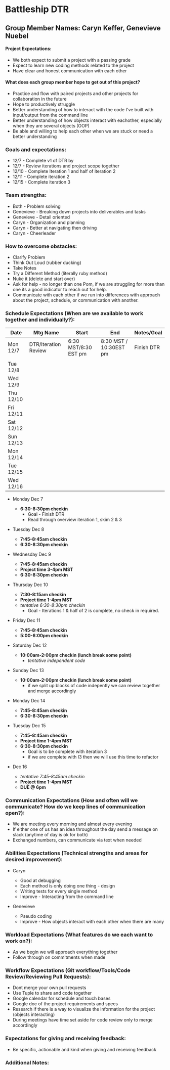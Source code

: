 
# Battleship DTR

## Group Member Names: Caryn Keffer, Genevieve Nuebel

#### Project Expectations:
  * We both expect to submit a project with a passing grade
  * Expect to learn new coding methods related to the project
  * Have clear and honest communication with each other

#### What does each group member hope to get out of this project?
  * Practice and flow with paired projects and other projects for collaboration in the future
  * Hope to productively struggle
  * Better understanding of how to interact with the code I've built with input/output from the command line
  * Better understanding of how objects interact with eachother, especially when they are several objects (OOP)
  * Be able and willing to help each other when we are stuck or need a better understanding

### Goals and expectations:

  * 12/7 - Complete v1 of DTR by 
  * 12/7 - Review iterations and project scope together 
  * 12/10 - Complete Iteration 1 and half of iteration 2
  * 12/11 - Complete iteration 2
  * 12/15 - Complete iteration 3

### Team strengths:

  * Both - Problem solving
  * Genevieve - Breaking down projects into deliverables and tasks
  * Genevieve - Detail oriented
  * Caryn - Organization and planning
  * Caryn - Better at navigating then driving
  * Caryn - Cheerleader

### How to overcome obstacles:
  * Clarify Problem
  * Think Out Loud (rubber ducking)
  * Take Notes
  * Try a Different Method (literally ruby method)
  * Nuke it (delete and start over)
  * Ask for help - no longer than one Pom, if we are struggling for more than one its a good indicator to reach out for help.
  * Communicate with each other if we run into differences with approach about the project, schedule, or communication with another.

### Schedule Expectations (When are we available to work together and individually?):

|Date  |Mtg Name  |Start   |End   |Notes/Goal   |
|---|---|---|---|---|
|Mon 12/7    |DTR/Iteration Review   |6:30 MST/8:30 EST pm   |8:30 MST / 10:30EST pm   |Finish DTR   |
|   |   |   |   |   |   |   |
|Tue 12/8    |   |   |   |   |
|Wed 12/9    |   |   |   |   |
|Thu 12/10   |   |   |   |   |
|Fri 12/11   |   |   |   |   |
|Sat 12/12   |   |   |   |   |
|Sun 12/13   |   |   |   |   |
|Mon 12/14   |   |   |   |   |
|Tue 12/15   |   |   |   |   |
|Wed 12/16   |   |   |   |   |


  * Monday Dec 7
     * __6:30-8:30pm checkin__
        * Goal - Finish DTR
        * Read through overview iteration 1, skim 2 & 3
  
  * Tuesday Dec 8
     * __7:45-8:45am checkin__
     * __6:30-8:30pm checkin__
  
  * Wednesday Dec 9
      * __7:45-8:45am checkin__
      * __Project time 3-4pm MST__
      * __6:30-8:30pm checkin__
  
  * Thursday Dec 10
      * __7:30-8:15am  checkin__
      * __Project time 1-4pm MST__
      * _tentative 6:30-8:30pm checkin_
        * Goal - Iterations 1 & half of 2 is complete, no check in required.
  
  * Friday Dec 11
      * __7:45-8:45am checkin__
      * __5:00-6:00pm checkin__
  
  * Saturday Dec 12
      * __10:00am-2:00pm checkin (lunch break some point)__
        * _tentative independent code_
  
  * Sunday Dec 13
      * __10:00am-2:00pm checkin (lunch break some point)__
        * if we split up blocks of code indepently we can review together and merge accordingly
  
  * Monday Dec 14
      * __7:45-8:45am checkin__
      * __6:30-8:30pm checkin__
  
  * Tuesday Dec 15
      * __7:45-8:45am checkin__
      * __Project time 1-4pm MST__
      * __6:30-8:30pm checkin__
         * Goal is to be complete with iteration 3
         * if we are complete with I3 then we will use this time to refactor
    
  * Dec 16
      * _tentative 7:45-8:45am checkin_
      * __Project time 1-4pm MST__
      * __DUE @ 6pm__

### Communication Expectations (How and often will we communicate? How do we keep lines of communication open?):
  * We are meeting every morning and almost every evening
  * If either one of us has an idea throughout the day send a message on slack (anytime of day is ok for both)
  * Exchanged numbers, can communicate via text when needed

### Abilities Expectations (Technical strengths and areas for desired improvement):
  * Caryn
    
    * Good at debugging
    * Each method is only doing one thing - design
    * Writing tests for every single method
    * Improve - Interacting from the command line
    
  * Genevieve
    * Pseudo coding
    * Improve - How objects interact with each other when there are many

### Workload Expectations (What features do we each want to work on?):

  * As we begin we will approach everything together
  * Follow through on commitments when made

### Workflow Expectations (Git workflow/Tools/Code Review/Reviewing Pull Requests):
  
  * Dont merge your own pull requests
  * Use Tuple to share and code together
  * Google calendar for schedule and touch bases
  * Google doc of the project requirements and specs
  * Research if there is a way to visualize the information for the project (objects interacting)
  * During meetings have time set aside for code review only to merge accordingly

### Expectations for giving and receiving feedback:

  * Be specific, actionable and kind when giving and receiving feedback


### Additional Notes:
